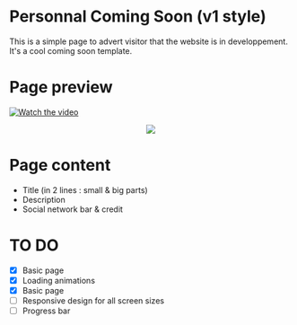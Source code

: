 # Personnal Coming Soon (v1 style)
This is a simple page to advert visitor that the website is in developpement. It's a cool coming soon template.

# Page preview
[![Watch the video](http://fichiers.feather-project.org/git_ressources/PCS_V1/RENDER.png)](https://youtu.be/mkH4I9GGq9c)
			
<p align="center"><img src="https://i.imgur.com/5l3RIc5.jpg"/></p>

# Page content
- Title (in 2 lines : small & big parts)
- Description
- Social network bar & credit

# TO DO
- [x] Basic page
- [x] Loading animations
- [x] Basic page
- [ ] Responsive design for all screen sizes
- [ ] Progress bar